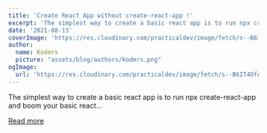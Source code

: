 ```yaml
---
title: 'Create React App without create-react-app !'
excerpt: 'The simplest way to create a basic react app is to run npx create-react-app and boom your basic react...'
date: '2021-08-13'
coverImage: 'https://res.cloudinary.com/practicaldev/image/fetch/s--B6IT4Ofe--/c_imagga_scale,f_auto,fl_progressive,h_420,q_auto,w_1000/https://dev-to-uploads.s3.amazonaws.com/uploads/articles/27mi6sm0pjcj80xa1ya8.png'
author:
  name: Koders
  picture: "assets/blog/authors/koders.png"
ogImage:
  url: 'https://res.cloudinary.com/practicaldev/image/fetch/s--B6IT4Ofe--/c_imagga_scale,f_auto,fl_progressive,h_420,q_auto,w_1000/https://dev-to-uploads.s3.amazonaws.com/uploads/articles/27mi6sm0pjcj80xa1ya8.png'
---
```


The simplest way to create a basic react app is to run npx create-react-app and boom your basic react...

[Read more](https://dev.to/riddhiagrawal001/create-react-app-without-create-react-app-2lgd)
